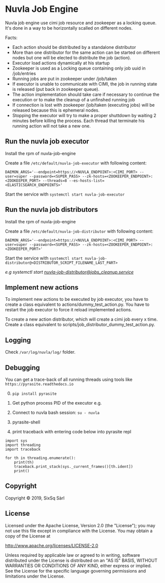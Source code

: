 # Nuvla Job Engine

Nuvla job engine use cimi job resource and zookeeper as a locking
queue. It's done in a way to be horizontally scalled on different nodes.

Facts:

- Each action should be distributed by a standalone distributor
- More than one distributor for the same action can be started on different nodes but one will be elected to distribute the job (action).
- Executor load actions dynamically at his startup
- Zookeeper is used as a Locking queue containing only job uuid in /job/entries
- Running jobs are put in zookeeper under /job/taken
- If executor is unable to communicate with CIMI, the job in running state is released (put back in zookeeper queue).
- The action implementation should take care if necessary to continue the execution or to make the cleanup of a unfinshed running job
- If connection is lost with zookeeper /job/taken (executing jobs) will be released because this is ephemeral nodes.
- Stopping the executor will try to make a proper shuttdown by waiting 2 minutes before killing the process. Each thread that terminate his running action will not take a new one.

## Run the nuvla job executor

Install the rpm of nuvla-job-engine

Create a file `/etc/default/nuvla-job-executor` with following content:
```
DAEMON_ARGS='--endpoint=https://<NUVLA_ENDPOINT>:<CIMI_PORT> --user=super --password=<SUPER_PASS> --zk-hosts=<ZOOKEEPER_ENDPOINT>:<ZOOKEEPER_PORT> --threads=8 --es-hosts-list=<ELASTICSEARCH_ENDPOINTS>'
```

Start the service with `systemctl start nuvla-job-executor`

## Run the nuvla job distributors

Install the rpm of nuvla-job-engine

Create a file `/etc/default/nuvla-job-distributor` with following content:
```
DAEMON_ARGS='--endpoint=https://<NUVLA_ENDPOINT>:<CIMI_PORT> --user=super --password=<SUPER_PASS> --zk-hosts=<ZOOKEEPER_ENDPOINT>:<ZOOKEEPER_PORT>'
```

Start the service with `systemctl start nuvla-job-distributor@<DISTRIBUTOR_SCRIPT_FILENAME_LAST_PART>`

*e.g systemctl start nuvla-job-distributor@jobs_cleanup.service*

## Implement new actions

To implement new actions to be executed by job executor, you have to
create a class equivalent to actions/dummy_test_action.py. You have to
restart the job executor to force it reload implemented actions.

To create a new action distributor, which will create a cimi job every
x time. Create a class equivalent to
scripts/job_distributor_dummy_test_action.py.


## Logging

Check `/var/log/nuvla/log/` folder.

## Debugging

You can get a trace-back of all running threads using tools like `https://pyrasite.readthedocs.io`

0. `pip install pyrasite`

1. Get python process PID of the executor e.g.

2. Connect to nuvla bash session: `su - nuvla`

3. pyrasite-shell <PID>

4. print traceback with entering code below into pyrasite repl
```
import sys
import threading
import traceback

for th in threading.enumerate():
    print(th)
    traceback.print_stack(sys._current_frames()[th.ident])
    print()
```

## Copyright

Copyright &copy; 2019, SixSq Sàrl

## License

Licensed under the Apache License, Version 2.0 (the "License"); you
may not use this file except in compliance with the License.  You may
obtain a copy of the License at

http://www.apache.org/licenses/LICENSE-2.0

Unless required by applicable law or agreed to in writing, software
distributed under the License is distributed on an "AS IS" BASIS,
WITHOUT WARRANTIES OR CONDITIONS OF ANY KIND, either express or
implied.  See the License for the specific language governing
permissions and limitations under the License.
